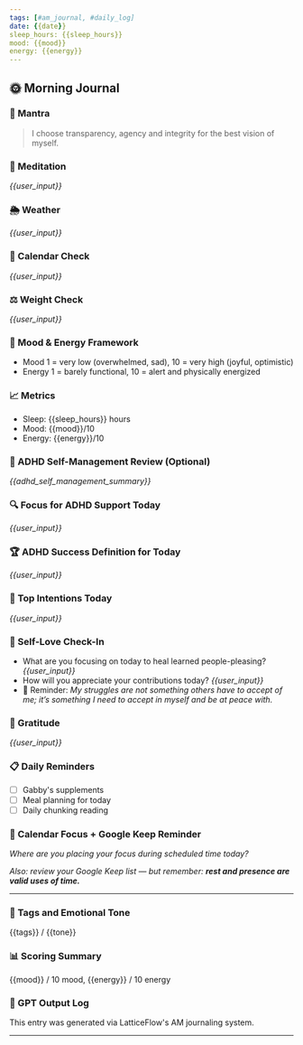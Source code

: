 ```yaml
---
tags: [#am_journal, #daily_log]
date: {{date}}
sleep_hours: {{sleep_hours}}
mood: {{mood}}
energy: {{energy}}
---
```


## 🌞 Morning Journal

### 🧘 Mantra
> I choose transparency, agency and integrity for the best vision of myself.

### 🧘 Meditation
_{{user_input}}_

### 🌦 Weather
_{{user_input}}_

### 📅 Calendar Check
_{{user_input}}_

### ⚖️ Weight Check
_{{user_input}}_

### 🧠 Mood & Energy Framework
- Mood 1 = very low (overwhelmed, sad), 10 = very high (joyful, optimistic)
- Energy 1 = barely functional, 10 = alert and physically energized

### 📈 Metrics
- Sleep: {{sleep_hours}} hours
- Mood: {{mood}}/10
- Energy: {{energy}}/10

### 🧠 ADHD Self-Management Review (Optional)
_{{adhd_self_management_summary}}_

### 🔍 Focus for ADHD Support Today
_{{user_input}}_

### 🏆 ADHD Success Definition for Today
_{{user_input}}_

### 🎯 Top Intentions Today
_{{user_input}}_

### 💖 Self-Love Check-In
- What are you focusing on today to heal learned people-pleasing?
  _{{user_input}}_
- How will you appreciate your contributions today?
  _{{user_input}}_
- 💬 Reminder: *My struggles are not something others have to accept of me; it’s something I need to accept in myself and be at peace with.*

### 🙏 Gratitude
_{{user_input}}_

### 📋 Daily Reminders
- [ ] Gabby's supplements
- [ ] Meal planning for today
- [ ] Daily chunking reading

### 🧭 Calendar Focus + Google Keep Reminder
_Where are you placing your focus during scheduled time today?_

_Also: review your Google Keep list — but remember: **rest and presence are valid uses of time.**_

---

### 🔖 Tags and Emotional Tone
{{tags}} / {{tone}}

### 📊 Scoring Summary
{{mood}} / 10 mood, {{energy}} / 10 energy

### 🧠 GPT Output Log
This entry was generated via LatticeFlow's AM journaling system.

---
